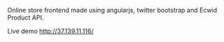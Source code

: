 Online store frontend made using angularjs, twitter bootstrap and Ecwid Product API.

Live demo http://37.139.11.116/
